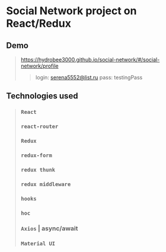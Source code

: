 # Social Network project on React/Redux


## Demo
>https://hydrobee3000.github.io/social-network/#/social-network/profile
>>login: serena5552@list.ru
>>pass: testingPass

## Technologies used

>### `React`
>### `react-router`
>### `Redux`
>### `redux-form`
>### `redux thunk`
>### `redux middleware`
>### `hooks`
>### `hoс`
>### `Axios` | async/await
>### `Material UI`
